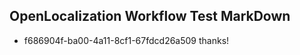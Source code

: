 ## OpenLocalization Workflow Test MarkDown
* f686904f-ba00-4a11-8cf1-67fdcd26a509 thanks!

<!--HONumber=Jul16_HO3-->


